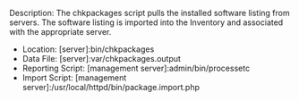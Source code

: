 Description: The chkpackages script pulls the installed software listing from servers. The software listing is imported into the Inventory and associated with the appropriate server.

* Location: [server]:bin/chkpackages
* Data File: [server]:var/chkpackages.output
* Reporting Script: [management server]:admin/bin/processetc
* Import Script: [management server]:/usr/local/httpd/bin/package.import.php


